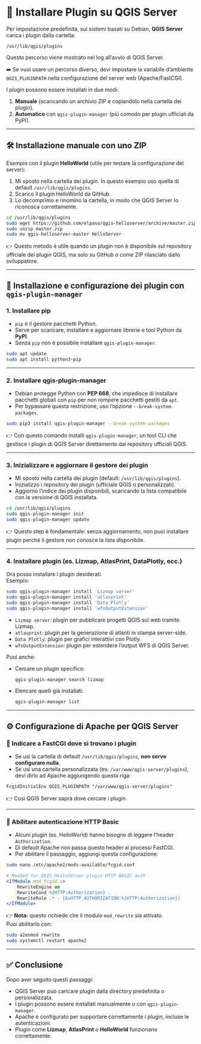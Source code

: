 # 📘 Installare Plugin su QGIS Server

Per impostazione predefinita, sui sistemi basati su Debian, **QGIS Server** carica i plugin dalla cartella:  
```
/usr/lib/qgis/plugins
```
Questo percorso viene mostrato nei log all’avvio di QGIS Server.  

➡️ Se vuoi usare un percorso diverso, devi impostare la variabile d’ambiente `QGIS_PLUGINPATH` nella configurazione del server web (Apache/FastCGI).  

I plugin possono essere installati in due modi:  
1. **Manuale** (scaricando un archivio ZIP e copiandolo nella cartella dei plugin).  
2. **Automatico** con `qgis-plugin-manager` (più comodo per plugin ufficiali da PyPI).  

---

## 🛠 Installazione manuale con uno ZIP

Esempio con il plugin **HelloWorld** (utile per testare la configurazione del server):  

1. Mi sposto nella cartella dei plugin. In questo esempio uso quella di default `/usr/lib/qgis/plugins`.  
2. Scarico il plugin HelloWorld da GitHub.  
3. Lo decomprimo e rinomino la cartella, in modo che QGIS Server lo riconosca correttamente.  

```bash
cd /usr/lib/qgis/plugins
sudo wget https://github.com/elpaso/qgis-helloserver/archive/master.zip
sudo unzip master.zip
sudo mv qgis-helloserver-master HelloServer
```

👉 Questo metodo è utile quando un plugin non è disponibile sul repository ufficiale dei plugin QGIS, ma solo su GitHub o come ZIP rilasciato dallo sviluppatore.  

---

## 🔧 Installazione e configurazione dei plugin con `qgis-plugin-manager`

### 1. Installare **pip**
- `pip` è il gestore pacchetti Python.  
- Serve per scaricare, installare e aggiornare librerie e tool Python da **PyPI**.  
- Senza `pip` non è possibile installare `qgis-plugin-manager`.  

```bash
sudo apt update
sudo apt install python3-pip
```

---

### 2. Installare **qgis-plugin-manager**
- Debian protegge Python con **PEP 668**, che impedisce di installare pacchetti globali con `pip` per non rompere pacchetti gestiti da `apt`.  
- Per bypassare questa restrizione, uso l’opzione `--break-system-packages`.  

```bash
sudo pip3 install qgis-plugin-manager --break-system-packages
```

👉 Con questo comando installi `qgis-plugin-manager`, un tool CLI che gestisce i plugin di QGIS Server direttamente dai repository ufficiali QGIS.  

---

### 3. Inizializzare e aggiornare il gestore dei plugin
- Mi sposto nella cartella dei plugin (default: `/usr/lib/qgis/plugins`).  
- Inizializzo i repository dei plugin (ufficiale QGIS o personalizzati).  
- Aggiorno l’indice dei plugin disponibili, scaricando la lista compatibile con la versione di QGIS installata.  

```bash
cd /usr/lib/qgis/plugins
sudo qgis-plugin-manager init
sudo qgis-plugin-manager update
```

👉 Questo step è fondamentale: senza aggiornamento, non puoi installare plugin perché il gestore non conosce la lista disponibile.  

---

### 4. Installare plugin (es. Lizmap, AtlasPrint, DataPlotly, ecc.)
Ora posso installare i plugin desiderati.  
Esempio:  

```bash
sudo qgis-plugin-manager install 'Lizmap server'
sudo qgis-plugin-manager install 'atlasprint'
sudo qgis-plugin-manager install 'Data Plotly'
sudo qgis-plugin-manager install 'wfsOutputExtension'
```

- `Lizmap server`: plugin per pubblicare progetti QGIS sul web tramite Lizmap.  
- `atlasprint`: plugin per la generazione di atlanti in stampa server-side.  
- `Data Plotly`: plugin per grafici interattivi con Plotly.  
- `wfsOutputExtension`: plugin per estendere l’output WFS di QGIS Server.  

Puoi anche:  
- Cercare un plugin specifico:  
  ```bash
  qgis-plugin-manager search lizmap
  ```
- Elencare quelli già installati:  
  ```bash
  qgis-plugin-manager list
  ```

---

## ⚙️ Configurazione di Apache per QGIS Server

### 🔹 Indicare a FastCGI dove si trovano i plugin
- Se usi la cartella di default `/usr/lib/qgis/plugins`, **non serve configurare nulla**.  
- Se usi una cartella personalizzata (es. `/var/www/qgis-server/plugins`), devi dirlo ad Apache aggiungendo questa riga:  

```apache
FcgidInitialEnv QGIS_PLUGINPATH "/var/www/qgis-server/plugins"
```

👉 Così QGIS Server saprà dove cercare i plugin.  

---

### 🔹 Abilitare autenticazione HTTP Basic
- Alcuni plugin (es. HelloWorld) hanno bisogno di leggere l’header `Authorization`.  
- Di default Apache non passa questo header ai processi FastCGI.  
- Per abilitare il passaggio, aggiungi questa configurazione:  

```bash
sudo nano /etc/apache2/mods-available/fcgid.conf
```

```apache
# Needed for QGIS HelloServer plugin HTTP BASIC auth
<IfModule mod_fcgid.c>
    RewriteEngine on
    RewriteCond %{HTTP:Authorization} .
    RewriteRule .* - [E=HTTP_AUTHORIZATION:%{HTTP:Authorization}]
</IfModule>
```

👉 **Nota:** questo richiede che il modulo `mod_rewrite` sia attivato.  
Puoi abilitarlo con:  

```bash
sudo a2enmod rewrite
sudo systemctl restart apache2
```

---

## ✅ Conclusione
Dopo aver seguito questi passaggi:  
- QGIS Server può caricare plugin dalla directory predefinita o personalizzata.  
- I plugin possono essere installati manualmente o con `qgis-plugin-manager`.  
- Apache è configurato per supportare correttamente i plugin, incluse le autenticazioni.  
- Plugin come **Lizmap**, **AtlasPrint** o **HelloWorld** funzionano correttamente.  
